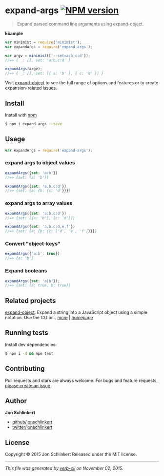 # expand-args [![NPM version](https://badge.fury.io/js/expand-args.svg)](http://badge.fury.io/js/expand-args)

> Expand parsed command line arguments using expand-object.

**Example**

```js
var minimist = require('minimist');
var expandArgs = require('expand-args');

var argv = minimist(['--set=a:b,c:d']);
//=> { _: [], set: 'a:b,c:d' }

expandArgs(argv);
//=> { _: [], set: [{ a: 'b' }, { c: 'd' }] }
```

Visit [expand-object](https://github.com/jonschlinkert/expand-object) to see the full range of options and features or to create expansion-related issues.

## Install

Install with [npm](https://www.npmjs.com/)

```sh
$ npm i expand-args --save
```

## Usage

```js
var expandArgs = require('expand-args');
```

### expand args to object values

```js
expandArgs({set: 'a:b'})
//=> {set: {a: 'b'}}

expandArgs({set: 'a.b.c:d'})
//=> {set: {a: {b: {c: 'd'}}}}
```

### expand args to array values

```js
expandArgs({set: 'a:b,c:d'})
//=> {set: [{a: 'b'}, {c: 'd'}]}

expandArgs({set: 'a.b.c:d,e,f'})
//=> {set: {a: {b: {c: ['d', 'e', 'f']}}}}
```

### Convert "object-keys"

```js
expandArgs({'a:b': true})
//=> {a: 'b'}
```

### Expand booleans

```js
expandArgs({set: 'a|b'});
//=> {set: {a: true, b: true}}
```

## Related projects

[expand-object](https://www.npmjs.com/package/expand-object): Expand a string into a JavaScript object using a simple notation. Use the CLI or… [more](https://www.npmjs.com/package/expand-object) | [homepage](https://github.com/jonschlinkert/expand-object)

## Running tests

Install dev dependencies:

```sh
$ npm i -d && npm test
```

## Contributing

Pull requests and stars are always welcome. For bugs and feature requests, [please create an issue](/new).

## Author

**Jon Schlinkert**

+ [github/jonschlinkert](https://github.com/jonschlinkert)
+ [twitter/jonschlinkert](http://twitter.com/jonschlinkert)

## License

Copyright © 2015 Jon Schlinkert
Released under the MIT license.

***

_This file was generated by [verb-cli](https://github.com/assemble/verb-cli) on November 02, 2015._